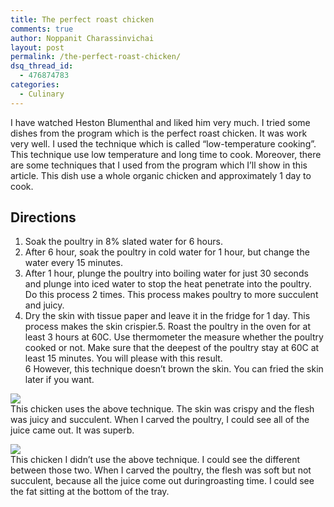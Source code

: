 ```yaml
---
title: The perfect roast chicken
comments: true
author: Noppanit Charassinvichai
layout: post
permalink: /the-perfect-roast-chicken/
dsq_thread_id:
  - 476874783
categories:
  - Culinary
---
```

I have watched Heston Blumenthal and liked him very much. I tried some dishes from the program which is the perfect roast chicken. It was work very well. I used the technique which is called &#8220;low-temperature cooking&#8221;. This technique use low temperature and long time to cook. Moreover, there are some techniques that I used from the program which I&#8217;ll show in this article. This dish use a whole organic chicken and approximately 1 day to cook.

Directions
---
1. Soak the poultry in 8% slated water for 6 hours.  
2. After 6 hour, soak the poultry in cold water for 1 hour, but change the water every 15 minutes.  
3. After 1 hour, plunge the poultry into boiling water for just 30 seconds and plunge into iced water to stop the heat penetrate into the poultry. Do this process 2 times. This process makes poultry to more succulent and juicy.  
4. Dry the skin with tissue paper and leave it in the fridge for 1 day. This process makes the skin crispier.5. Roast the poultry in the oven for at least 3 hours at 60C. Use thermometer the measure whether the poultry cooked or not. Make sure that the deepest of the poultry stay at 60C at least 15 minutes. You will please with this result.  
6 However, this technique doesn&#8217;t brown the skin. You can fried the skin later if you want.

![][1]  
This chicken uses the above technique. The skin was crispy and the flesh was juicy and succulent. When I carved the poultry, I could see all of the juice came out. It was superb.

![][2]  
This chicken I didn&#8217;t use the above technique. I could see the different between those two. When I carved the poultry, the flesh was soft but not succulent, because all the juice come out duringroasting time. I could see the fat sitting at the bottom of the tray.

 [1]: http://i2.photobucket.com/albums/y41/newbie_toy/IMG_2773.jpg
 [2]: http://i2.photobucket.com/albums/y41/newbie_toy/IMG_2805.jpg
